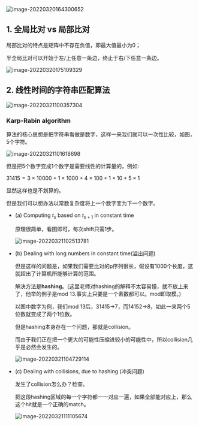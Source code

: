 ![image-20220320164300652](https://gitee.com/joy_thestraydog/typora/raw/master/img/image-20220320164300652.png)

## 1. 全局比对 vs 局部比对 

局部比对的特点是矩阵中不存在负值，即最大值最小为0；

半全局比对可以开始于左/上任意一条边，终止于右/下任意一条边。

![image-20220320175109329](https://gitee.com/joy_thestraydog/typora/raw/master/img/image-20220320175109329.png)

## 2. 线性时间的字符串匹配算法

![image-20220321100357304](https://gitee.com/joy_thestraydog/typora/raw/master/img/image-20220321100357304.png)

### Karp-Rabin algorithm

算法的核心思想是把字符串看做是数字，这样一来我们就可以一次性比较，如图，5个字符。

![image-20220321101618698](https://gitee.com/joy_thestraydog/typora/raw/master/img/image-20220321101618698.png)

但是把5个数字变成1个数字是需要线性的计算量的，例如:

$31415=3\times10000 + 1\times1000+4\times100+1\times10+5\times1$​

显然这样也是不划算的。

但是我们可以想办法以常数复杂度将上一个数字变为下一个数字。

- (a) Computing $t_s$ based on $t_{s+1}$ in constant time

  原理很简单，看图即可，每次shift只需1步。

  ![image-20220321102513781](https://gitee.com/joy_thestraydog/typora/raw/master/img/image-20220321102513781.png)

- (b) Dealing with long numbers in constant time(溢出问题)

  但是这样的问题是，如果我们需要比对的p序列很长，假设有1000个长度，这就超出了计算机所能够计算的范围。

  解决方法是**hashing**。(这里老师对hashing的解释不太容易懂，就不放上来了，他举的例子是mod 13.事实上只要是一个素数都可以。mod即取模。)

  以图中数字为例，我们mod 13后，31415→7，而14152→8，如此一来两个5位数就变成了两个1位数。

  但是hashing本身存在一个问题，那就是collision。

  而由于我们正在把一个更大的可能性压缩进较小的可能性中，所以collision几乎是必然会发生的。

  ![image-20220321104729114](https://gitee.com/joy_thestraydog/typora/raw/master/img/image-20220321104729114.png)

- (c) Dealing with collisions, due to hashing (冲突问题)

  发生了collision怎么办？检查。

  把这段hashing区域的每一个字符都一一对应一遍，如果全部能对应上，那么这个hit就是一个正确的match。

  ![image-20220321111105674](https://gitee.com/joy_thestraydog/typora/raw/master/img/image-20220321111105674.png)

